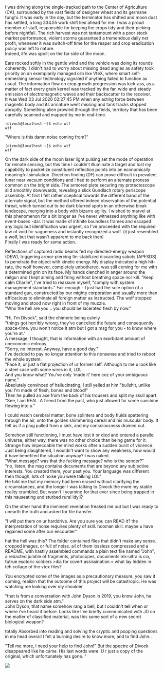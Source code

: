 I was driving along the single-tracked path to the Center of Agriculture (CA), surrounded by the vast fields of designer wheat and its germane funghi. It was early in the day, but the terminator has shifted and moon dust has settled, a long 334.5h work shift lied ahead for me. I was a proud member of staff, responsible for keeping the crops tidy and their picking before nightfall. 
The rich harvest was not tantamount with a poor stock market performance, violent storms guaranteed a tremendous daily net profit, whenever it was switch-off time for the reaper and crop eradication policy was left to nature.<br> 
Indeed, life was spoilt on the far side of the moon.

Ears rocked softly in the gentle wind and the vehicle was doing its rounds coherently. I didn't had to worry about missing dead angles as safety took priority on an exemplarily managed orb like VteX, where smart self-enmeshing sensor technology signaled if anything failed to function as usual. The information flow on crop growth progression was kick-ass, as a matter of fact every grain kernel was tracked by the far, wide and steady emission of electromagnetic waves and their backscatter to the receiver.<br>
It was Wed 03 Jul 2020 02:27:45 PM when any acting force between magnetic body and its armature went missing and tank tracks stopped abruptly. Something alien prowled through the fields, territory that has been carefully scanned and mapped by me in real-time.
```
[divock@localhost ~]$ echo wtf
wtf
```
"Where is this damn noise coming from?"<br>
```
[divock@localhost ~]$ echo wtf
wtf
```
On the dark side of the moon laser light pulsing set the mode of operation for remote sensing, but this time I couldn't illuminate a target and lost my capability to packetize constituent reflection points into an economically meaningful simulation. Direction finding (DF) can prove difficult in prevalent lunar near vacuum conditions and I had to perform an alternate process common on the bright side. The armored plate securing my protectoscope slid smoothly downwards, revealing a slick Gundlach rotary periscope assembly. 
At first I felt rather sceptical towards the different band of the alternate signal, but the method offered indeed observation of the potential threat, which turned out to be dark blurred spots in an otherwise bleak landscape, merging into a body with bizarre agility. I wished to marvel at this phenomenon for a bit longer as I've never witnessed anything like with event-based -dar.
It was made of infinite boundless frames and escaped any logic but identification was urgent, so I've proceeded with the required law of void for vagueness and instantly recognized a wolf.
(it just resembled a wolf, but that wasn't apparent to me back then)<br>
Finally I was ready for some action.

Reflections of captured radio beams fed my directed-energy weapon (DEW), triggering armor-piercing fin-stabilized discarding sabots (APFSDS) to penetrate the object with kinetic energy. My display indicated a high hit-rate, the wolf however, completely unbothered, was still coming for me with a determined grin on its face. My hands clenched in anger around the railgun and I kept aiming and firing without breathing space nor kill. "Keep calm Charlie", I've tried to reassure myself, "comply with system management standards." Fair enough - I just had the sole option of a standard gun, constructed by our mighty corporation and usually more than efficacious to eliminate all foreign matter as instructed. The wolf stopped moving and stood now right in front of my muzzle.<br>
"Who the hell are you .. you should be lacerated flesh by now."

"Hi, I'm Divock", said the chimeric being calmly<br>
"things got horribly wrong, they've cancelled the future and consequently space-time. you won't notice it atm but I got a msg for you - to know where you're at."<br> 
A message, I thought, that is information with an exorbitant amount of uneconomic entropy.<br>
"Sorry, no interest. Anyway, have a good day."<br>
I've decided to pay no longer attention to this nonsense and tried to reboot the whole system.<br>
"Face it, ur just a flat projection of ur former self. Although to me u look like a steel case with some wires in it, LOL<br>
And you know what? You've only 'made it' here coz of your ambiguous name."<br>
Absolutely convinced of hallucinating, I still yelled at him "bullshit, unlike you I'm made of flesh, bones and blood!"<br>
Then he pulled an axe from the back of his trousers and split my skull apart.<br> 
"See, I am REAL. A friend from the past, who just allowed for some sunshine flowing into u."

I could watch cerebral matter, bone splinters and body fluids spattering through the air, onto the golden shimmering cereal and his muscular body. 
It felt as if a plug pulled from a sink, and my consciousness drained out.

Somehow still functioning, I must have lost it or died and entered a parallel universe, either way, there was no other choice than being game for it. Strange how impeccable the mind works after a sudden burst of violence. Just being slaughtered, I wouldn't want to show any weakness, how would it have benefited the situation anyway? I was naked.<br>
"What message? was that the fucking message? who is the sender?"<br>
"no, listen, the msg contains documents that are beyond any subjective interests. You created them, your past you. Your language was different then though, lots of noise you were talking LOL"<br>
He told me that my memory had been erased without clarifying the circumstances, and the longer I was talking to Divock the more my stable reality crumbled. But wasn't I yearning for that ever since being trapped in this nauseating undisturbed rural idyll? 

On the other hand the imminent revelation freaked me out but I was ready to unearth the truth and asked for file transfer.

"I will put them on ur harddrive. Are you sure you can READ it? the interpretation of noise requires plenty of skill. hooman skill. maybe u have regained some after our encounter"<br>

hat the hell was this?
The folder contained files that didn't make any sense. 
cropped images, or full of noise.
all of them lossless compressed
and a README, with hastily assembled commands
a plain text file named "John",
a redacted jumble of fragments, photocopes, documents
mk-ultra is cia, futrue esotoric soldiers >dia 
for covert assissination.<
what lay hidden in teh collage of the vtex files?

You encrypted some of the images as a precautionary measure, you saw it coming, realizin that the outcome of this project will be catastropic.
He was watching me looking over my shoulder

"that is from a conversation with John Dyson in 2019, you know John, he serves on the dark side atm."<br>
John Dyson, that name somehow rang a bell, but I couldn't tell when or where i've heard it before. 
Looks like I've briefly communicated with JD on the matter of classified 
material, was this some sort of a new secret biological weapon? 

totally Absorbed into reading and solving the cryptic
and popping questions in ma head
overall 
I felt a burning desire to know more, and to find John..


"Tell me more, I need your help to find John!"
But the spectre of Divock disappeared like he came. His last words were:
 U r just a copy of the original, which unfortunately has gone. "<br>



![](https://github.com/the-vtex-files/the-vtex-files.github.io/divock/letter.gif)
